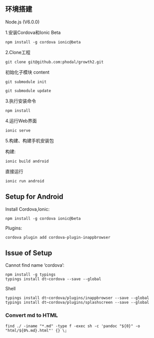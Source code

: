 环境搭建
---

Node.js (V6.0.0)

1.安装Cordova和Ionic Beta

```
npm install -g cordova ionic@beta
```

2.Clone工程

```
git clone git@github.com:phodal/growth2.git
```

初始化子模块 content

```
git submodule init
```

```
git submodule update
```


3.执行安装命令

```
npm install
```

4.运行Web界面

```
ionic serve
```

5.构建、构建手机安装包

构建:

```
ionic build android
```

直接运行

```
ionic run android
```

Setup for Android
---

Install Cordova,Ionic:

```
npm install -g cordova ionic@beta
```

Plugins:

```
cordova plugin add cordova-plugin-inappbrowser
```

Issue of Setup
---

Cannot find name ‘cordova’:

```
npm install -g typings
typings install dt~cordova --save --global
```

Shell

```shell
typings install dt~cordova/plugins/inappbrowser --save --global
typings install dt~cordova/plugins/splashscreen --save --global
```

### Convert md to HTML

```shell
find ./ -iname "*.md" -type f -exec sh -c 'pandoc "${0}" -o "html/${0%.md}.html"' {} \;
```
